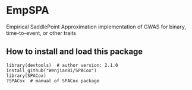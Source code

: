 # EmpSPA
Empirical SaddlePoint Approximation implementation of GWAS for binary, time-to-event, or other traits
## How to install and load this package
```
library(devtools)  # author version: 2.1.0
install_github("WenjianBi/SPACox")
library(SPACox)
?SPACox  # manual of SPACox package
```
